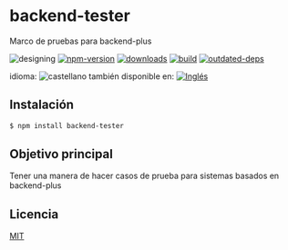 <!--multilang v0 es:LEEME.md en:README.md -->
# backend-tester
<!--lang:es-->
Marco de pruebas para backend-plus

<!--lang:en--]
Test suite for backend-plus

[!--lang:*-->

<!-- cucardas -->
![designing](https://img.shields.io/badge/stability-stable-red.svg)
[![npm-version](https://img.shields.io/npm/v/backend-tester.svg)](https://npmjs.org/package/backend-tester)
[![downloads](https://img.shields.io/npm/dm/backend-tester.svg)](https://npmjs.org/package/backend-tester)
[![build](https://github.com/codenautas/backend-tester/workflows/Node.js%20CI/badge.svg)](https://github.com/codenautas/backend-tester/actions?query=workflow%3A%22Node.js+CI%22)
[![outdated-deps](https://img.shields.io/github/issues-search/codenautas/backend-tester?color=9cf&label=outdated-deps&query=is%3Apr%20author%3Aapp%2Fdependabot%20is%3Aopen)](https://github.com/codenautas/backend-tester/pulls/app%2Fdependabot)

<!--multilang buttons-->

idioma: ![castellano](https://raw.githubusercontent.com/codenautas/multilang/master/img/lang-es.png)
también disponible en:
[![Inglés](https://raw.githubusercontent.com/codenautas/multilang/master/img/lang-en.png)](README.md)

<!--lang:es-->
## Instalación
<!--lang:en--]
## Install
[!--lang:*-->

```sh
$ npm install backend-tester
```

<!--lang:es-->

## Objetivo principal

Tener una manera de hacer casos de prueba para sistemas basados en backend-plus

<!--lang:en--]

## Main goal

Have a way to test systems based in backend-plus

[!--lang:*-->


<!--lang:es-->

## Licencia

<!--lang:en--]

## License

[!--lang:*-->

[MIT](LICENSE)

